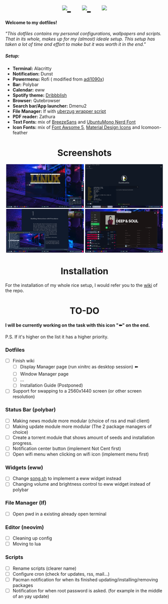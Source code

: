 <p align="center">
<span style="font-size:3em;">
    <a href="https://github.com/SwiftyChicken/dotfiles/wiki?raw=true">
    <img style="height: 51px; width: auto" src="https://github.com/SwiftyChicken/dotfiles/blob/BSPWM/Pictures/ReadMe/Wiki.png?raw=true" />
    </a>
	&nbsp;&nbsp;
   <a href="https://github.com/SwiftyChicken/dotfiles/wiki/Extra:-Gallery">
   <img style="height: 50px; width: auto" src="https://github.com/SwiftyChicken/dotfiles/blob/BSPWM/Pictures/ReadMe/Gallery.png?raw=true" />
   </a>
	&nbsp;&nbsp;
  <a href="https://github.com/SwiftyChicken/dotfiles/wiki#installation">
  <img style="height: 50px; width: auto" src="https://github.com/SwiftyChicken/dotfiles/blob/BSPWM/Pictures/ReadMe/Guide.png?raw=true" />
  </a>
</span>
</p>
 
#### Welcome to my dotfiles!
 <i>"This dotfiles contains my personal configurations, wallpapers and scripts.
 That in its whole, makes up for my (almost) ideale setup.
 This setup has taken a lot of time and effort to make but it was worth it in the end."</i>  

##### Setup:
* **Terminal:** Alacritty
* **Notification:** Dunst
* **Powermenu:** Rofi ( modified from [adi1090x](https://github.com/adi1090x/rofi))
* **Bar:** Polybar
* **Calendar:** eww
* **Spotify theme:** [Dribbblish](https://github.com/morpheusthewhite/spicetify-themes/tree/BSPWM/Dribbblish)
* **Browser:** Qutebrowser
* **Search bar/App launcher:** Dmenu2
* **File Manager:** lf with [uberzug wrapper script](https://github.com/slavistan/lf-gadgets/tree/BSPWM/lf-ueberzug)
* **PDF reader:** Zathura
* **Text Fonts:** mix of [BreezeSans](https://developer.tizen.org/design/platform/styles/typography) and [UbuntuMono Nerd Font](https://www.nerdfonts.com/)
* **Icon Fonts:** mix of [Font Awsome 5](https://fontawesome.com/how-to-use/on-the-desktop/setup/getting-started), [Material Design Icons](https://github.com/Templarian/MaterialDesign-Font) and Icomoon-feather

# <center>Screenshots</center>
<p align="center">
  <img width="49%" src="https://github.com/SwiftyChicken/dotfiles/blob/BSPWM/Pictures/ReadMe/Screenshot-update_1.png?raw=true" />
  <img width="49%" src="https://github.com/SwiftyChicken/dotfiles/blob/BSPWM/Pictures/ReadMe/Screenshot-update_2.png?raw=true" />
  <img width="49%" src="https://github.com/SwiftyChicken/dotfiles/blob/BSPWM/Pictures/ReadMe/Screenshot-update_3.png?raw=true" />
  <img width="49%" src="https://github.com/SwiftyChicken/dotfiles/blob/BSPWM/Pictures/ReadMe/Screenshot-update_4.png?raw=true" />
</p>

# <center>Installation</center>
For the installation of my whole rice setup,
I would refer you to the [wiki](https://github.com/SwiftyChicken/dotfiles/wiki#installation) of the repo.

# <center>TO-DO</center>

**I will be currently working on the task with this icon "⬅️" on the end.**

P.S. If it's higher on the list it has a higher priority.
### Dotfiles
- [ ] Finish wiki
    - [ ] Display Manager page (run xinitrc as desktop session) ⬅️
    - [ ] Window Manager page
    - [ ] ...
    - [ ] Installation Guide (Postponed)
- [ ] Support for swapping to a 2560x1440 screen (or other screen resolution)

### Status Bar (polybar)
- [ ] Making news module more modular (choice of rss and mail client)
- [ ] Making update module more modular (The 2 package managers of choice)
- [ ] Create a torrent module that shows amount of seeds and installation progress.
- [ ] Notification center button (implement Not Cent first)
- [ ] Open wifi menu when clicking on wifi icon (implement menu first)

### Widgets (eww)
- [ ] Change [song.sh](https://github.com/SwiftyChicken/dotfiles/blob/BSPWM/.config/polybar/scripts/song.sh) to implement a eww widget instead
- [ ] Changing volume and brightness control to eww widget instead of polybar

### File Manager (lf)
- [ ] Open pwd in a existing already open terminal

### Editor (neovim) 
- [ ] Cleaning up config
- [ ] Moving to lua

### Scripts
- [ ] Rename scripts (clearer name)
- [ ] Configure cron (check for updates, rss, mail...)
- [ ] Pacman notification for when its finished updating/installing/removing packages
- [ ] Notification for when root password is asked. (for example in the middle of an yay update)
